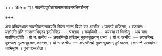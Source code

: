 +++
title = "२८ सवनीयपुरोडाशानामासादनमभिमर्शनम्"

+++

अत्र प्रतिप्रस्थाता सवनीयानासादयति प्रियेण नाम्ना प्रियꣳ सद आसीद । उत्करे वाजिनम् । यजमानः - यज्ञोऽसि इति लाजानाभिमृश्य इदमिन्द्रियं --- श्रयताम् । यत्पृथिवी --- पयस्या मां धिनोतु । अयं यज्ञः सर्वाणि हवींषि । यो नः कनीय -- अपतमिन्द्रो हरिवान् भुवनान्नुदताम् धानाः । यो नः कनीयः --- अपतमिन्द्रः पूषण्वान् भुवनान्नुदताम् करम्भम् । यो नः कनीयः --- अपतमिन्द्रो भुवनान्नुदताम् पुरोडाशम् । ममाग्ने पञ्चहोत्रा चाभिमृश्य । पुनः पञ्चहोता ।
